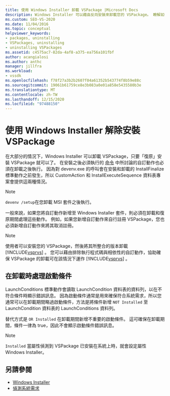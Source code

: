 ```yaml
---
title: 使用 Windows Installer 卸載 VSPackage |Microsoft Docs
description: Windows Installer 可以藉由反向安裝來卸載您的 VSPackage。 瞭解如何在 Windows Installer 套件中處理自訂動作。
ms.custom: SEO-VS-2020
ms.date: 11/04/2016
ms.topic: conceptual
helpviewer_keywords:
- packages, uninstalling
- VSPackages, uninstalling
- uninstalling VSPackages
ms.assetid: c4575ac7-82da-4af8-a375-ea756a101fbf
author: acangialosi
ms.author: anthc
manager: jillfra
ms.workload:
- vssdk
ms.openlocfilehash: f78f27a3b2b2607f04a61352b543774f8b59e88c
ms.sourcegitcommit: 19061b61759ce8e3b083a0e01a858e5435580b3e
ms.translationtype: MT
ms.contentlocale: zh-TW
ms.lasthandoff: 12/15/2020
ms.locfileid: "97488150"
---
```

# <a name="uninstalling-a-vspackage-with-windows-installer"></a>使用 Windows Installer 解除安裝 VSPackage
在大部分的情況下，Windows Installer 可以卸載 VSPackage，只要「復原」安裝 VSPackage 就可以了。 在安裝之後必須執行的 [命令](../../extensibility/internals/commands-that-must-be-run-after-installation.md) 中所討論的自訂動作也必須在卸載之後執行。 因為對 devenv.exe 的呼叫會在安裝和卸載的 InstallFinalize 標準動作之前發生，所以 CustomAction 和 InstallExecuteSequence 資料表專案會提供這兩種情況。

> [!NOTE]
> `devenv /setup`在您卸載 MSI 套件之後執行。

 一般來說，如果您將自訂動作新增至 Windows Installer 套件，則必須在卸載和復原期間處理這些動作。 例如，如果您新增自訂動作來自行註冊 VSPackage，您也必須新增自訂動作來將其取消註冊。

> [!NOTE]
> 使用者可以安裝您的 VSPackage，然後將其所整合的版本卸載 [!INCLUDE[vsprvs](../../code-quality/includes/vsprvs_md.md)] 。 您可以藉由排除執行程式碼與相依性的自訂動作，協助確保 VSPackage 的卸載可在該情況下運作 [!INCLUDE[vsprvs](../../code-quality/includes/vsprvs_md.md)] 。

## <a name="handling-launch-conditions-at-uninstall-time"></a>在卸載時處理啟動條件
 LaunchConditions 標準動作會讀取 LaunchCondition 資料表的資料列，以在不符合條件時顯示錯誤訊息。 因為啟動條件通常是用來確保符合系統需求，所以您通常可以在卸載期間略過啟動條件，方法是將條件新增 `NOT Installed` 至 LaunchCondition 資料表的 LaunchConditions 資料列。

 替代方式是 `OR Installed` 在卸載期間新增不重要的啟動條件。 這可確保在卸載期間，條件一律為 true，因此不會顯示啟動條件錯誤訊息。

> [!NOTE]
> `Installed` 當屬性偵測到 VSPackage 已安裝在系統上時，就會設定屬性 Windows Installer。

## <a name="see-also"></a>另請參閱
- [Windows Installer](/previous-versions/ee231230(v=vs.100))
- [偵測系統需求](../../extensibility/internals/detecting-system-requirements.md)